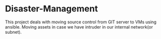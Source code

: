 # Disaster-Management
This project deals with moving source control from GIT server to VMs using ansible. Moving assets in case we have intruder in our internal network(or subnet).
